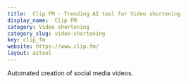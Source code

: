 ```yaml
---
title:  Clip FM - Trending AI tool for Video shortening
display_name:  Clip FM
category: Video shortening
category_slug: video-shortening
key: clip_fm
website: https://www.clip.fm/
layout: aitool
---
```


Automated creation of social media videos.
